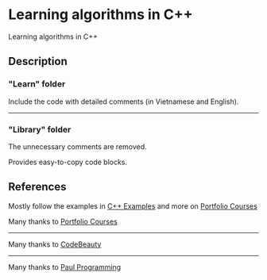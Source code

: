 # Learning algorithms in C++
Learning algorithms in C++

## Description

### "Learn" folder

Include the code with detailed comments (in Vietnamese and English).

---

### "Library" folder

The unnecessary comments are removed.

Provides easy-to-copy code blocks.

## References

Mostly follow the examples in [C++ Examples](https://www.youtube.com/playlist?list=PLA1FTfKBAEX5gcjcrTga2ld_jA-9Ww4s0) and more on [Portfolio Courses](https://www.youtube.com/@PortfolioCourses)

Many thanks to [Portfolio Courses](https://www.youtube.com/@PortfolioCourses)

---

Many thanks to [CodeBeauty](https://www.youtube.com/@CodeBeauty)

---

Many thanks to [Paul Programming](https://www.youtube.com/@PaulProgramming)
